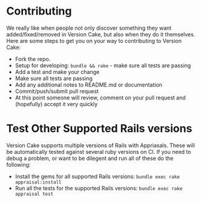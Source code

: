 # Contributing

We really like when people not only discover something they want added/fixed/removed in Version Cake, but also when they do it themselves. Here are some steps to get you on your way to contributing to Version Cake:

* Fork the repo.
* Setup for developing: `bundle && rake` - make sure all tests are passing
* Add a test and make your change
* Make sure all tests are passing
* Add any additional notes to README.md or documentation
* Commit/push/submit pull request
* At this point someone will review, comment on your pull request and (hopefully) accept it very quickly

# Test Other Supported Rails versions

Version Cake supports multiple versions of Rails with Appriasals. These will be automatically tested against several ruby versions on CI. If you need to debug a problem, or want to be dilegent and run all of these do the following:

* Install the gems for all supported Rails versions: `bundle exec rake appraisal:install`
* Run all the tests for the supported Rails versions: `bundle exec rake appraisal test`
